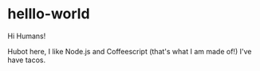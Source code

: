 # helllo-world

Hi Humans!

Hubot here, I like Node.js and Coffeescript (that's what I am made of!)
I've have tacos.
